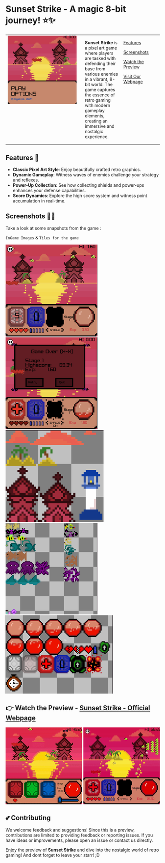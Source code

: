 # Sunset Strike - A magic 8-bit journey! ⭐✨


<table style="margin: 0 auto; width: 100%;">
  <tr>
    <!-- Image on the left -->
    <td style="width: 50%; padding-right: 20px; vertical-align: top; text-align: center;">
      <img src="https://raw.githubusercontent.com/naimyc/SunsetStrike/refs/heads/main/src/Home_Screen.png" width="100%" style="max-width: 600px;" />
    </td>
    <!-- Links in the middle -->
    <!-- Text on the right -->
    <td style="width: 25%; vertical-align: top; text-align: left;">
      <p><strong>Sunset Strike</strong> is a pixel art game where players are tasked with defending their base from various enemies in a vibrant, 8-bit world. The game captures the essence of retro gaming with modern gameplay elements, creating an immersive and nostalgic experience.</p>
    </td>
    <td style="width: 40%; vertical-align: top; text-align: left;">
<!--       <p><a href="#about-the-game">About the Game</a></p> -->
      <p><a href="#features">Features</a></p>
      <p><a href="#screenshots">Screenshots</a></p>
      <p><a href="#-watch-the-preview---sunset-strike---official-webpage">Watch the Preview</a></p>
      <p><a href="https://t.ly/8naMA">Visit Our Webpage</a></p>
<!--       <p><a href="#contributing">Contributing</a></p> -->
<!--       <p><a href="#license">License</a></p> -->
    </td>
  </tr>
</table>

## Features 🐉

- **Classic Pixel Art Style**: Enjoy beautifully crafted retro graphics.
- **Dynamic Gameplay**: Witness waves of enemies challenge your strategy and reflexes.
- **Power-Up Collection**: See how collecting shields and power-ups enhances your defense capabilities.
- **Score Dynamics**: Explore the high score system and witness point accumulation in real-time.

## Screenshots 📸💥

Take a look at some snapshots from the game :

`InGame Images` & `Tiles for the game`
<div>
<!--   <img src="https://raw.githubusercontent.com/naimyc/SunsetStrike/refs/heads/main/src/Home_Screen.png" width="300" /> -->
    <img src="https://raw.githubusercontent.com/naimyc/SunsetStrike/refs/heads/main/src/InGame.png" width="300" />
  <img src="https://raw.githubusercontent.com/naimyc/SunsetStrike/refs/heads/main/src/InGame4.png" width="300" />
</div>


  <div>
    <img src="https://raw.githubusercontent.com/naimyc/SunsetStrike/refs/heads/main/assets/img/MapTiles.png" width="320" />
<img src="https://raw.githubusercontent.com/naimyc/SunsetStrike/refs/heads/main/assets/img/MobTiles.png" width="300" />
                <img src="https://raw.githubusercontent.com/naimyc/SunsetStrike/refs/heads/main/assets/img/uiTiles.png" width="350" />
  </div>
  
## 👉 Watch the Preview - [Sunset Strike - Official Webpage](#)

[![Watch the Preview](https://raw.githubusercontent.com/naimyc/SunsetStrike/refs/heads/main/src/InGameGIF.gif)](#)
[![Watch the Preview](https://raw.githubusercontent.com/naimyc/SunsetStrike/refs/heads/main/src/InGameGIF2.gif)](#)

## 💕 Contributing

We welcome feedback and suggestions! 
Since this is a preview, contributions are limited to providing feedback or reporting issues.
If you have ideas or improvements, please open an issue or contact us directly.

Enjoy the preview of **Sunset Strike** and dive into the nostalgic world of retro gaming!
And dont forget to leave your starr! ;D
